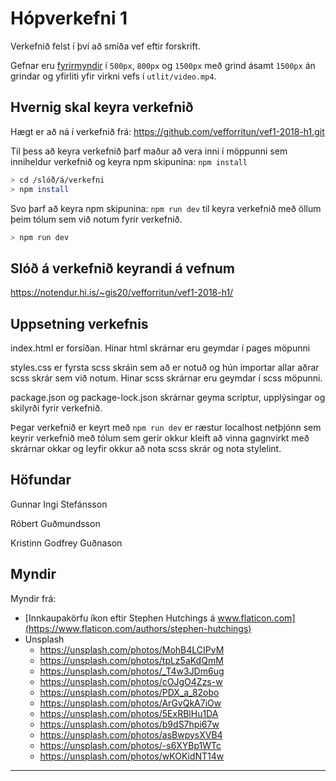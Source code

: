 # Hópverkefni 1

Verkefnið felst í því að smíða vef eftir forskrift.

Gefnar eru [fyrirmyndir](utlit/) í `500px`, `800px` og `1500px` með grind ásamt `1500px` án grindar og yfirliti yfir virkni vefs í `utlit/video.mp4`.

## Hvernig skal keyra verkefnið

Hægt er að ná í verkefnið frá: https://github.com/vefforritun/vef1-2018-h1.git


Til þess að keyra verkefnið þarf maður að vera inni í möppunni sem inniheldur verkefnið og keyra npm skipunina: `npm install`

```bash
> cd /slóð/á/verkefni
> npm install
```

Svo þarf að keyra npm skipunina: `npm run dev` til keyra verkefnið með öllum þeim tólum sem við notum fyrir verkefnið.

```bash
> npm run dev
```

## Slóð á verkefnið keyrandi á vefnum

https://notendur.hi.is/~gis20/vefforritun/vef1-2018-h1/

## Uppsetning verkefnis

index.html er forsíðan. Hinar html skrárnar eru geymdar í pages möpunni

styles.css er fyrsta scss skráin sem að er notuð og hún importar allar aðrar scss skrár sem við notum. Hinar scss skrárnar eru geymdar í scss möpunni.

package.json og package-lock.json skrárnar geyma scriptur, upplýsingar og skilyrði fyrir verkefnið.

Þegar verkefnið er keyrt með `npm run dev` er ræstur localhost netþjónn sem keyrir verkefnið með tólum sem gerir okkur kleift að vinna gagnvirkt með skrárnar okkar og leyfir okkur að nota scss skrár og nota stylelint.

## Höfundar

Gunnar Ingi Stefánsson

Róbert Guðmundsson

Kristinn Godfrey Guðnason

## Myndir

Myndir frá:

* [Innkaupakörfu íkon eftir Stephen Hutchings á www.flaticon.com](https://www.flaticon.com/authors/stephen-hutchings)
* Unsplash
  - https://unsplash.com/photos/MohB4LCIPyM
  - https://unsplash.com/photos/tpLz5aKdQmM
  - https://unsplash.com/photos/_T4w3JDm6ug
  - https://unsplash.com/photos/cOJgO4Zzs-w
  - https://unsplash.com/photos/PDX_a_82obo
  - https://unsplash.com/photos/ArGvQkA7iOw
  - https://unsplash.com/photos/5ExRBlHu1DA
  - https://unsplash.com/photos/b9dS7hpi67w
  - https://unsplash.com/photos/asBwpysXVB4
  - https://unsplash.com/photos/-s6XYBp1WTc
  - https://unsplash.com/photos/wKOKidNT14w

---

